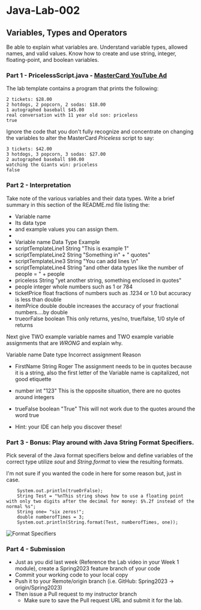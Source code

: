# Java-Lab-002

## Variables, Types and Operators

Be able to explain what variables are. Understand variable types, allowed names, and valid values.
Know how to create and use string, integer, floating-point, and boolean variables.

### Part 1 - PricelessScript.java - [MasterCard YouTube Ad](https://www.youtube.com/watch?v=Q_6stXKGuHo)

The lab template contains a program that prints the following:
```
2 tickets: $28.00
2 hotdogs, 2 popcorn, 2 sodas: $18.00
1 autographed baseball $45.00
real conversation with 11 year old son: priceless
true
```

Ignore the code that you don't fully recognize and concentrate on changing the variables to alter the MasterCard *Priceless* script to say:
```
3 tickets: $42.00
3 hotdogs, 3 popcorn, 3 sodas: $27.00
2 autographed baseball $90.00
watching the Giants win: priceless
false
```

### Part 2 - Interpretation
Take note of the various variables and their data types. Write a brief summary in this section of the README.md file listing the:
* Variable name 
* Its data type
* and example values you can assign them.
* 
*   Variable name         Data Type      Example
  * scriptTemplateLine1   String         "This is example 1"
  * scriptTemplateLine2   String         "Something in" + " quotes"
  * scriptTemplateLine3   String         "You can add lines \n"
  * scriptTemplateLine4   String         "and other data types like the number of people = " + people
  * priceless             String         "yet another string, something enclosed in quotes"
  * people                integer        whole numbers such as 1 or 784
  * ticketPrice           float          fractions of numbers such as .1234 or 1.0 but accuracy is less than double
  * itemPrice             double         double increases the accuracy of your fractional numbers....by double
  * trueorFalse           boolean        This only returns, yes/no, true/false, 1/0 style of returns

Next give TWO example variable names and TWO example variable assignments that are *WRONG* and explain why.

Variable name    Date type   Incorrect assignment      Reason
* FirstName      String      Roger                     The assignment needs to be in quotes because it is a string, also the first
                                                       letter of the Variable name is capitalized, not good etiquette
* number         int         "123"                     This is the opposite situation, there are no quotes around integers
* trueFalse      boolean     "True"                    This will not work due to the quotes around the word true


* Hint: your IDE can help you discover these!

### Part 3 - Bonus: Play around with Java String Format Specifiers.

Pick several of the Java format specifiers below and define variables of the correct type utilize *sout* and *String.format* to view the resulting formats.

I'm not sure if you wanted the code in here for some reason but, just in case.

        System.out.println(trueOrFalse);
        String Test = "%nThis string shows how to use a floating point with only two digits after the decimal for money: $%.2f instead of the normal %s";
        String one= "six zeros!";
        double numberofTimes = 3;
        System.out.println(String.format(Test, numberofTimes, one));


![Format Specifiers](JavaStringFormatSpecifiers.png)

### Part 4 - Submission
* Just as you did last week (Reference the Lab video in your Week 1 module), create a Spring2023 feature branch of your code
* Commit your working code to your local copy
* Push it to your Remote/origin branch (i.e. GitHub: Spring2023 -> origin/Spring2023)
* Then issue a Pull request to my instructor branch
    * Make sure to save the Pull request URL and submit it for the lab.
